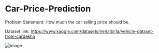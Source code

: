 # Car-Price-Prediction


Problem Statement: How much the car selling price should be.

Dataset link: https://www.kaggle.com/datasets/nehalbirla/vehicle-dataset-from-cardekho

![image](https://user-images.githubusercontent.com/75567984/163680919-fdac4f71-accb-4ff0-915c-3227a25793ba.png)
